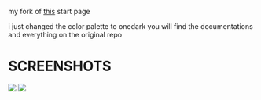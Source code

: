 my fork of [this](https://github.com/deepjyoti30/startpage/) start page

i just changed the color palette to onedark
you will find the documentations and everything on the original repo
# SCREENSHOTS
<img src = "https://i.imgur.com/OC8pEgF.png">
<img src = "https://i.imgur.com/7w8bhNm.png">
